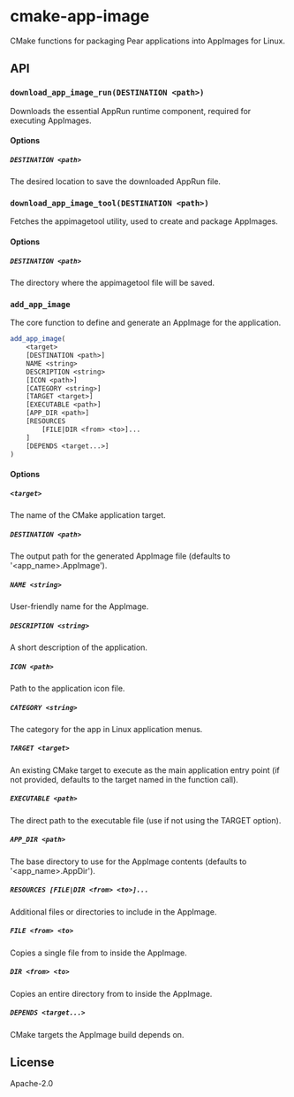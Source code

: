 # cmake-app-image
CMake functions for packaging Pear applications into AppImages for Linux.

## API

### `download_app_image_run(DESTINATION <path>)`
Downloads the essential AppRun runtime component, required for executing AppImages.

#### Options
##### `DESTINATION <path>`
The desired location to save the downloaded AppRun file.

### `download_app_image_tool(DESTINATION <path>)`
Fetches the appimagetool utility, used to create and package AppImages.

#### Options
##### `DESTINATION <path>`
The directory where the appimagetool file will be saved.

### `add_app_image`
The core function to define and generate an AppImage for the application.

```cmake
add_app_image(
    <target> 
    [DESTINATION <path>] 
    NAME <string> 
    DESCRIPTION <string> 
    [ICON <path>] 
    [CATEGORY <string>]
    [TARGET <target>]
    [EXECUTABLE <path>]
    [APP_DIR <path>]
    [RESOURCES 
        [FILE|DIR <from> <to>]... 
    ]
    [DEPENDS <target...>]
)
```

#### Options
##### `<target>` 
The name of the CMake application target.

##### `DESTINATION <path>`
The output path for the generated AppImage file (defaults to '<app_name>.AppImage').

##### `NAME <string>`
User-friendly name for the AppImage.

##### `DESCRIPTION <string>`
A short description of the application.

##### `ICON <path>`
Path to the application icon file.

##### `CATEGORY <string>`
The category for the app in Linux application menus.

##### `TARGET <target>`
An existing CMake target to execute as the main application entry point (if not provided, defaults to the target named in the function call).

##### `EXECUTABLE <path>`
The direct path to the executable file (use if not using the TARGET option).

##### `APP_DIR <path>`
The base directory to use for the AppImage contents (defaults to '<app_name>.AppDir').

##### `RESOURCES [FILE|DIR <from> <to>]...`
Additional files or directories to include in the AppImage.

##### `FILE <from> <to>`
Copies a single file from <from> to <to> inside the AppImage.

##### `DIR <from> <to>`
Copies an entire directory from <from> to <to> inside the AppImage.

##### `DEPENDS <target...>`
CMake targets the AppImage build depends on.

## License

Apache-2.0
